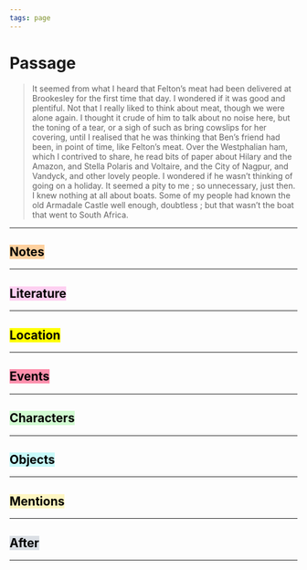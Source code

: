 ```yaml
---
tags: page
---
```


# Passage
> It seemed from what I heard that Felton’s meat had been delivered at Brookesley for the first time that day. I wondered if it was good and plentiful. Not that I really liked to think about meat, though we were alone again. I thought it crude of him to talk about no noise here, but the toning of a tear, or a sigh of such as bring cowslips for her covering, until I realised that he was thinking that Ben’s friend had been, in point of time, like Felton’s meat. Over the Westphalian ham, which I contrived to share, he read bits of paper about Hilary and the Amazon, and Stella Polaris and Voltaire, and the City of Nagpur, and Vandyck, and other lovely people. I wondered if he wasn’t thinking of going on a holiday. It seemed a pity to me ; so unnecessary, just then. I knew nothing at all about boats. Some of my people had known the old Armadale Castle well enough, doubtless ; but that wasn’t the boat that went to South Africa.
---
## <mark style="background: #FFB86CA6;">Notes</mark>
---

## <mark style="background: #FFB8EBA6;">Literature</mark>
---

## <mark class="hltr-purple">Location</mark>
---

## <mark style="background: #FF5582A6;">Events</mark>
---

## <mark style="background: #BBFABBA6;">Characters</mark>
---

## <mark style="background: #ABF7F7A6;">Objects</mark>
---

## <mark style="background: #FFF3A3A6;">Mentions</mark>
---

## <mark style="background: #CACFD9A6;">After</mark>
---